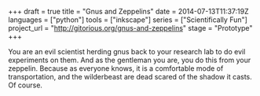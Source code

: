 +++
draft = true
title = "Gnus and Zeppelins"
date = 2014-07-13T11:37:19Z
languages = ["python"]
tools = ["inkscape"]
series = ["Scientifically Fun"]
project_url = "http://gitorious.org/gnus-and-zeppelins"
stage = "Prototype"
+++

You are an evil scientist herding gnus back to your research lab to do evil
experiments on them.
And as the gentleman you are, you do this from your zeppelin.
Because as everyone knows, it is a comfortable mode of transportation,
and the wilderbeast are dead scared of the shadow it casts.
Of course.
